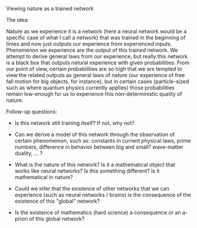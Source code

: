 Viewing nature as a trained network

The idea:

Nature as we experience it is a network (here a neural network would be a specific case of what I call a network) that was trained in the beginning of times and now just outputs our experience from experienced inputs. Phenomenon we experience are the output of this trained network. We attempt to derive general laws from our experience, but really this network is a black box that outputs natural experience with given probabilities. From our point of view, certain probabilities are so high that we are tempted to view the related outputs as general laws of nature (our experience of free fall motion for big objects, for instance), but in certain cases (particle-sized such as where quantum physics currently applies) those probabilities remain low-enough for us to experience this non-deterministic quality of nature.

Follow-up questions:

- Is this network still training itself? If not, why not?

- Can we derive a model of this network through the observation of certain phenomemon, such as: constants in current physical laws, prime numbers, difference in behavior between big and small? wave-matter duality, ... ?

- What is the nature of this network? Is it a mathematical object that works like neural networks? Is this something different? Is it mathematical in nature?

- Could we infer that the existence of other networks that we can experience (such as neural networks / brains) is the consequence of the existence of this "global" network?

- Is the existence of mathematics (hard science) a consequence or an a-priori of this global network?
